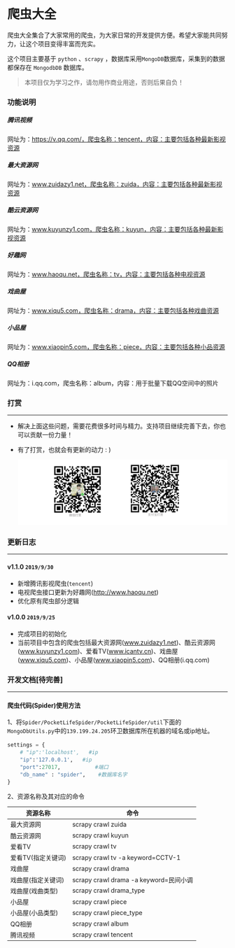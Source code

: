 # 爬虫大全

爬虫大全集合了大家常用的爬虫，为大家日常的开发提供方便。希望大家能共同努力，让这个项目变得丰富而充实。

这个项目主要基于 ```python``` 、```scrapy``` ，数据库采用```MongoDB```数据库，采集到的数据都保存在 ```MongodbDB``` 数据库。

> 本项目仅为学习之作，请勿用作商业用途，否则后果自负！

### 功能说明

##### 腾讯视频

网址为：https://v.qq.com/，爬虫名称：tencent，内容：主要包括各种最新影视资源

##### 最大资源网

网址为：www.zuidazy1.net，爬虫名称：zuida，内容：主要包括各种最新影视资源

##### 酷云资源网

网址为：www.kuyunzy1.com，爬虫名称：kuyun，内容：主要包括各种最新影视资源

##### 好趣网

网址为：www.haoqu.net，爬虫名称：tv，内容：主要包括各种电视资源

##### 戏曲屋

网址为：www.xiqu5.com，爬虫名称：drama，内容：主要包括各种戏曲资源

##### 小品屋

网址为：www.xiaopin5.com，爬虫名称：piece，内容：主要包括各种小品资源

##### QQ相册

网址为：i.qq.com，爬虫名称：album，内容：用于批量下载QQ空间中的照片

### 打赏

------

- 解决上面这些问题，需要花费很多时间与精力。支持项目继续完善下去，你也可以贡献一份力量！

- 有了打赏，也就会有更新的动力 : )

  ![](image/5.jpg)

### 更新日志

------

#### v1.1.0 `2019/9/30`

- 新增腾讯影视爬虫(```tencent```)
- 电视爬虫接口更新为好趣网(http://www.haoqu.net)
- 优化原有爬虫部分逻辑

#### v1.0.0 `2019/9/25`

- 完成项目的初始化
- 当前项目中包含的爬虫包括最大资源网(www.zuidazy1.net)、酷云资源网(www.kuyunzy1.com)、爱看TV(www.icantv.cn)、戏曲屋(www.xiqu5.com)、小品屋(www.xiaopin5.com)、QQ相册(i.qq.com)

### 开发文档[待完善]

------

#### 爬虫代码(Spider)使用方法

1、将```Spider/PocketLifeSpider/PocketLifeSpider/util```下面的```MongoDbUtils.py```中的```139.199.24.205```环卫数据库所在机器的域名或ip地址。

```python
settings = {
    # "ip":'localhost',   #ip
    "ip":'127.0.0.1',   #ip
    "port":27017,           #端口
    "db_name" : "spider",    #数据库名字
}
```

2、资源名称及其对应的命令

| 资源名称           | 命令                                   |
| ------------------ | -------------------------------------- |
| 最大资源网         | scrapy crawl zuida                     |
| 酷云资源网         | scrapy crawl kuyun                     |
| 爱看TV             | scrapy crawl tv                        |
| 爱看TV(指定关键词) | scrapy crawl tv -a keyword=CCTV-1      |
| 戏曲屋             | scrapy crawl drama                     |
| 戏曲屋(指定关键词) | scrapy crawl drama -a keyword=民间小调 |
| 戏曲屋(戏曲类型)   | scrapy crawl drama_type                |
| 小品屋             | scrapy crawl piece                     |
| 小品屋(小品类型)   | scrapy crawl piece_type                |
| QQ相册             | scrapy crawl album                     |
| 腾讯视频           | scrapy crawl tencent                   |